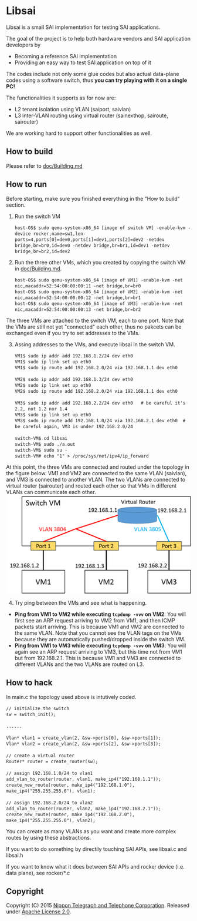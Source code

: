 # Libsai
Libsai is a small SAI implementation for testing SAI applications.

The goal of the project is to help both hardware vendors and SAI application developers by
 - Becoming a reference SAI implementation
 - Providing an easy way to test SAI application on top of it

The codes include not only some glue codes but also actual data-plane codes using a software switch, thus **you can try playing with it on a single PC!**

The functionalities it supports as for now are:
- L2 tenant isolation using VLAN (saiport, saivlan)
- L3 inter-VLAN routing using virtual router (sainexthop, sairoute, sairouter)

We are working hard to support other functionalities as well.

## How to build
Please refer to [doc/Building.md](doc/Building.md)

## How to run
Before starting, make sure you finished everything in the "How to build" section.

1. Run the switch VM

    ```
    host-OS$ sudo qemu-system-x86_64 [image of switch VM] -enable-kvm -device rocker,name=sw1,len-ports=4,ports[0]=dev0,ports[1]=dev1,ports[2]=dev2 -netdev bridge,br=br0,id=dev0 -netdev bridge,br=br1,id=dev1 -netdev bridge,br=br2,id=dev2
    ```

2. Run the three other VMs, which you created by copying the switch VM in [doc/Building.md](doc/Building.md).

    ````
    host-OS$ sudo qemu-system-x86_64 [image of VM1] -enable-kvm -net nic,macaddr=52:54:00:00:00:11 -net bridge,br=br0
    host-OS$ sudo qemu-system-x86_64 [image of VM2] -enable-kvm -net nic,macaddr=52:54:00:00:00:12 -net bridge,br=br1
    host-OS$ sudo qemu-system-x86_64 [image of VM3] -enable-kvm -net nic,macaddr=52:54:00:00:00:13 -net bridge,br=br2
    ````
The three VMs are attached to the switch VM, each to one port.
Note that the VMs are still not yet "connected" each other, thus no pakcets can be exchanged even if you try to set addresses to the VMs.

3. Assing addresses to the VMs, and execute libsai in the switch VM.

    ````
    VM1$ sudo ip addr add 192.168.1.2/24 dev eth0
    VM1$ sudo ip link set up eth0
    VM1$ sudo ip route add 192.168.2.0/24 via 192.168.1.1 dev eth0

    VM2$ sudo ip addr add 192.168.1.3/24 dev eth0
    VM2$ sudo ip link set up eth0
    VM2$ sudo ip route add 192.168.2.0/24 via 192.168.1.1 dev eth0

    VM3$ sudo ip addr add 192.168.2.2/24 dev eth0   # be careful it's 2.2, not 1.2 nor 1.4
    VM3$ sudo ip link set up eth0
    VM3$ sudo ip route add 192.168.1.0/24 via 192.168.2.1 dev eth0  # be careful again, VM3 is under 192.168.2.0/24
    
    switch-VM$ cd libsai
    switch-VM$ sudo ./a.out
    switch-VM$ sudo su -
    switch-VM# echo "1" > /proc/sys/net/ipv4/ip_forward
    ````
At this point, the three VMs are connected and routed under the topology in the figure below.
VM1 and VM2 are connected to the same VLAN (saivlan), and VM3 is connected to another VLAN.
The two VLANs are connected to virtual router (sairouter) and routed each other so that VMs in different VLANs can communicate each other.
![three VMs are connected and routed under the topology](doc/libsai_VM_connected.png)

4. Try ping between the VMs and see what is happening.
 - **Ping from VM1 to VM2 while executing `tcpdump -vvv` on VM2**: You will first see an ARP request arriving to VM2 from VM1, and then ICMP packets start arriving. This is because VM1 and VM2 are connected to the same VLAN. Note that you cannot see the VLAN tags on the VMs because they are automatically pushed/dropped inside the switch VM.
 - **Ping from VM1 to VM3 while executing `tcpdump -vvv` on VM3**: You will again see an ARP request arriving to VM3, but this time not from VM1 but from 192.168.2.1. This is because VM1 and VM3 are connected to different VLANs and the two VLANs are routed on L3.

## How to hack
In main.c the topology used above is intutively coded.

    // initialize the switch
    sw = switch_init();

    ......
    
    Vlan* vlan1 = create_vlan(2, &sw->ports[0], &sw->ports[1]);
    Vlan* vlan2 = create_vlan(2, &sw->ports[2], &sw->ports[3]);

    // create a virtual router
    Router* router = create_router(sw);

    // assign 192.168.1.0/24 to vlan1
    add_vlan_to_router(router, vlan1, make_ip4("192.168.1.1"));
    create_new_route(router, make_ip4("192.168.1.0"), make_ip4("255.255.255.0"), vlan1);

    // assign 192.168.2.0/24 to vlan2
    add_vlan_to_router(router, vlan2, make_ip4("192.168.2.1"));
    create_new_route(router, make_ip4("192.168.2.0"), make_ip4("255.255.255.0"), vlan2);

You can create as many VLANs as you want and create more complex routes by using these abstractions.

If you want to do something by directily touching SAI APIs, see libsai.c and libsai.h

If you want to know what it does between SAI APIs and rocker device (i.e. data plane), see rocker/*.c

## Copyright
Copyright (C) 2015 [Nippon Telegraph and Telephone Corporation](http://www.ntt.co.jp/index_e.html). Released under [Apache License 2.0](LICENSE).
